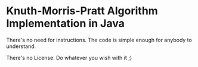 Knuth-Morris-Pratt Algorithm Implementation in Java
========

There's no need for instructions. The code is simple enough for anybody to understand.

There's no License. Do whatever you wish with it ;)
